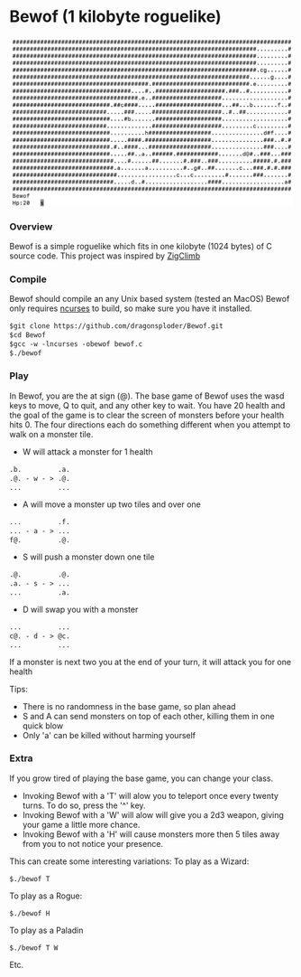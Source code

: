 # Bewof (1 kilobyte roguelike)
![alt text](Example.png "Logo Title Text 1")
### Overview
Bewof is a simple roguelike which fits in one kilobyte (1024 bytes) of C source code.
This project was inspired by [ZigClimb](http://flend.net/zigclimb/index.html)
### Compile
Bewof should compile an any Unix based system (tested an MacOS)
Bewof only requires [ncurses](https://www.gnu.org/software/ncurses/ncurses.html) to build, so make sure you have it installed.
```
$git clone https://github.com/dragonsploder/Bewof.git
$cd Bewof
$gcc -w -lncurses -obewof bewof.c
$./bewof
```
### Play
In Bewof, you are the at sign (@).
The base game of Bewof uses the wasd keys to move, Q to quit, and any other key to wait.
You have 20 health and the goal of the game is to clear the screen of monsters before your health hits 0.
The four directions each do something different when you attempt to walk on a monster tile.
* W will attack a monster for 1 health
```
.b.         .a.
.@. - w - > .@.
...         ...
```
* A will move a monster up two tiles and over one
```
...         .f.
... - a - > ...
f@.         .@.
```
* S will push a monster down one tile
```
.@.         .@.
.a. - s - > ...
...         .a.
```
* D will swap you with a monster
```
...         ...
c@. - d - > @c.
...         ...
```
If a monster is next two you at the end of your turn, it will attack you for one health

Tips:
* There is no randomness in the base game, so plan ahead
* S and A can send monsters on top of each other, killing them in one quick blow
* Only 'a' can be killed without harming yourself
### Extra
If you grow tired of playing the base game, you can change your class.
* Invoking Bewof with a 'T' will alow you to teleport once every twenty turns. To do so, press the '^' key.
* Invoking Bewof with a 'W' will alow will give you a 2d3 weapon, giving your game a little more chance.
* Invoking Bewof with a 'H' will cause monsters more then 5 tiles away from you to not notice your presence.

This can create some interesting variations:
To play as a Wizard:
```
$./bewof T
```

To play as a Rogue:
```
$./bewof H
```

To play as a Paladin
```
$./bewof T W
```

Etc.